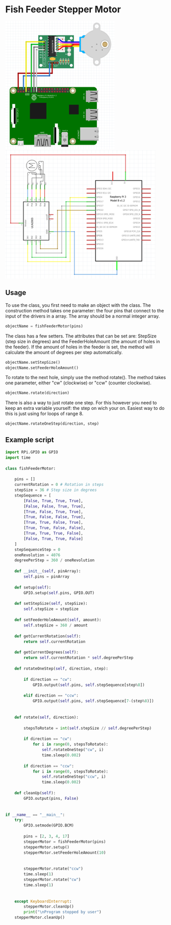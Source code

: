 # Fish Feeder Stepper Motor

<img src="fritzing.png" height="400px"> <img src="schema.png" height="400px">

## Usage


To use the class, you first need to make an object with the class. The construction method takes one parameter: the four pins that connect to the input of the drivers in a array. The array should be a normal integer array.

```python
objectName = fishFeederMotor(pins)
```

The class has a few setters. The attributes that can be set are: StepSize (step size in degrees) and the FeederHoleAmount (the amount of holes in the feeder). If the amount of holes in the feeder is set, the method will calculate the amount of degrees per step automatically.

```python
objectName.setStepSize()
objectName.setFeederHoleAmount()
```

To rotate to the next hole, simply use the method rotate(). The method takes one parameter, either "cw" (clockwise) or "ccw" (counter clockwise). 

```python
objectName.rotate(direction)
```

There is also a way to just rotate one step. For this however you need to keep an extra variable yourself: the step on wich your on. Easiest way to do this is just using for loops of range 8.

```python
objectName.rotateOneStep(direction, step)
```

## Example script
```python
import RPi.GPIO as GPIO
import time

class fishFeederMotor:
    
    pins = []
    currentRotation = 0 # Rotation in steps
    stepSize = 36 # Step size in degrees
    stepSequence = [
        [False, True, True, True], 
        [False, False, True, True], 
        [True, False, True, True], 
        [True, False, False, True], 
        [True, True, False, True], 
        [True, True, False, False], 
        [True, True, True, False], 
        [False, True, True, False]
    ]
    stepSequenceStep = 0
    oneRevolution = 4076
    degreePerStep = 360 / oneRevolution

    def __init__(self, pinArray):
        self.pins = pinArray

    def setup(self):
        GPIO.setup(self.pins, GPIO.OUT)

    def setStepSize(self, stepSize):
        self.stepSize = stepSize

    def setFeederHoleAmount(self, amount):
        self.stepSize = 360 / amount

    def getCurrentRotation(self):
        return self.currentRotation

    def getCurrentDegrees(self):
        return self.currentRotation * self.degreePerStep

    def rotateOneStep(self, direction, step):

        if direction == "cw":
            GPIO.output(self.pins, self.stepSequence[step%8])

        elif direction == "ccw":
            GPIO.output(self.pins, self.stepSequence[7-(step%8)])


    def rotate(self, direction):

        stepsToRotate = int(self.stepSize // self.degreePerStep)
        
        if direction == "cw":
            for i in range(0, stepsToRotate):
                self.rotateOneStep("cw", i)
                time.sleep(0.002)

        if direction == "ccw":
            for i in range(0, stepsToRotate):
                self.rotateOneStep("ccw", i)
                time.sleep(0.002)

    def cleanUp(self):
        GPIO.output(pins, False)


if __name__ == "__main__":
    try:
        GPIO.setmode(GPIO.BCM)

        pins = [2, 3, 4, 17]
        stepperMotor = fishFeederMotor(pins)
        stepperMotor.setup()
        stepperMotor.setFeederHoleAmount(10)


        stepperMotor.rotate("ccw")
        time.sleep(1)
        stepperMotor.rotate("cw")
        time.sleep(1)


    except KeyboardInterrupt:
        stepperMotor.cleanUp()
        print("\nProgram stopped by user")
    stepperMotor.cleanUp()
```